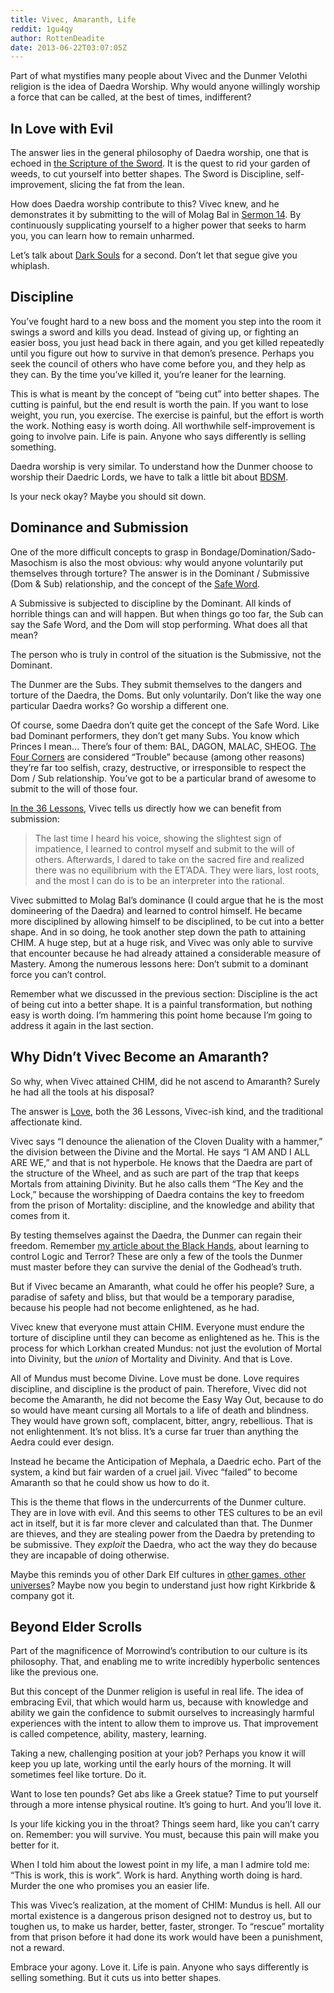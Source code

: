```yaml
---
title: Vivec, Amaranth, Life
reddit: 1gu4qy
author: RottenDeadite
date: 2013-06-22T03:07:05Z
---
```


Part of what mystifies many people about Vivec and the Dunmer Velothi religion
is the idea of Daedra Worship. Why would anyone willingly worship a force that
can be called, at the best of times, indifferent?

## In Love with Evil

The answer lies in the general philosophy of Daedra worship, one that is echoed
in [the Scripture of the Sword][0]. It is the quest to rid your garden of weeds,
to cut yourself into better shapes. The Sword is Discipline, self-improvement,
slicing the fat from the lean.

How does Daedra worship contribute to this? Vivec knew, and he demonstrates it
by submitting to the will of Molag Bal in [Sermon 14][1]. By continuously
supplicating yourself to a higher power that seeks to harm you, you can learn
how to remain unharmed.

Let’s talk about [Dark Souls][2] for a second. Don’t let that segue give you
whiplash.

## Discipline

You’ve fought hard to a new boss and the moment you step into the room it swings
a sword and kills you dead. Instead of giving up, or fighting an easier boss,
you just head back in there again, and you get killed repeatedly until you
figure out how to survive in that demon’s presence. Perhaps you seek the council
of others who have come before you, and they help as they can. By the time
you’ve killed it, you’re leaner for the learning.

This is what is meant by the concept of “being cut” into better shapes. The
cutting is painful, but the end result is worth the pain. If you want to lose
weight, you run, you exercise. The exercise is painful, but the effort is worth
the work. Nothing easy is worth doing. All worthwhile self-improvement is going
to involve pain. Life is pain. Anyone who says differently is selling something.

Daedra worship is very similar. To understand how the Dunmer choose to worship
their Daedric Lords, we have to talk a little bit about [BDSM][3].

Is your neck okay? Maybe you should sit down.

## Dominance and Submission

One of the more difficult concepts to grasp in Bondage/Domination/Sado-Masochism
is also the most obvious: why would anyone voluntarily put themselves through
torture? The answer is in the Dominant / Submissive (Dom & Sub) relationship,
and the concept of the [Safe Word][4].

A Submissive is subjected to discipline by the Dominant. All kinds of horrible
things can and will happen. But when things go too far, the Sub can say the Safe
Word, and the Dom will stop performing. What does all that mean?

The person who is truly in control of the situation is the Submissive, not the
Dominant.

The Dunmer are the Subs. They submit themselves to the dangers and torture of
the Daedra, the Doms. But only voluntarily. Don’t like the way one particular
Daedra works? Go worship a different one.

Of course, some Daedra don’t quite get the concept of the Safe Word. Like bad
Dominant performers, they don’t get many Subs. You know which Princes I mean…
There’s four of them: BAL, DAGON, MALAC, SHEOG. [The Four Corners][5] are
considered “Trouble” because (among other reasons) they’re far too selfish,
crazy, destructive, or irresponsible to respect the Dom / Sub relationship.
You’ve got to be a particular brand of awesome to submit to the will of those
four.

[In the 36 Lessons][6], Vivec tells us directly how we can benefit from
submission:

> The last time I heard his voice, showing the slightest sign of impatience, I
> learned to control myself and submit to the will of others. Afterwards, I
> dared to take on the sacred fire and realized there was no equilibrium with
> the ET’ADA. They were liars, lost roots, and the most I can do is to be an
> interpreter into the rational.

Vivec submitted to Molag Bal’s dominance (I could argue that he is the most
domineering of the Daedra) and learned to control himself. He became more
disciplined by allowing himself to be disciplined, to be cut into a better
shape. And in so doing, he took another step down the path to attaining CHIM. A
huge step, but at a huge risk, and Vivec was only able to survive that encounter
because he had already attained a considerable measure of Mastery. Among the
numerous lessons here: Don’t submit to a dominant force you can’t control.

Remember what we discussed in the previous section: Discipline is the act of
being cut into a better shape. It is a painful transformation, but nothing easy
is worth doing. I’m hammering this point home because I’m going to address it
again in the last section.

## Why Didn’t Vivec Become an Amaranth?

So why, when Vivec attained CHIM, did he not ascend to Amaranth? Surely he had
all the tools at his disposal?

The answer is [Love][7], both the 36 Lessons, Vivec-ish kind, and the
traditional affectionate kind.

Vivec says “I denounce the alienation of the Cloven Duality with a hammer,” the
division between the Divine and the Mortal. He says “I AM AND I ALL ARE WE,” and
that is not hyperbole. He knows that the Daedra are part of the structure of the
Wheel, and as such are part of the trap that keeps Mortals from attaining
Divinity. But he also calls them “The Key and the Lock,” because the worshipping
of Daedra contains the key to freedom from the prison of Mortality: discipline,
and the knowledge and ability that comes from it.

By testing themselves against the Daedra, the Dunmer can regain their freedom.
Remember [my article about the Black Hands][8], about learning to control Logic
and Terror? These are only a few of the tools the Dunmer must master before they
can survive the denial of the Godhead’s truth.

But if Vivec became an Amaranth, what could he offer his people? Sure, a
paradise of safety and bliss, but that would be a temporary paradise, because
his people had not become enlightened, as he had.

Vivec knew that everyone must attain CHIM. Everyone must endure the torture of
discipline until they can become as enlightened as he. This is the process for
which Lorkhan created Mundus: not just the evolution of Mortal into Divinity,
but the *union* of Mortality and Divinity. And that is Love.

All of Mundus must become Divine. Love must be done. Love requires discipline,
and discipline is the product of pain. Therefore, Vivec did not become the
Amaranth, he did not become the Easy Way Out, because to do so would have meant
cursing all Mortals to a life of death and blindness. They would have grown
soft, complacent, bitter, angry, rebellious. That is not enlightenment. It’s not
bliss. It’s a curse far truer than anything the Aedra could ever design.

Instead he became the Anticipation of Mephala, a Daedric echo. Part of the
system, a kind but fair warden of a cruel jail. Vivec “failed” to become
Amaranth so that he could show us how to do it.

This is the theme that flows in the undercurrents of the Dunmer culture. They
are in love with evil. And this seems to other TES cultures to be an evil act in
itself, but it is far more clever and calculated than that. The Dunmer are
thieves, and they are stealing power from the Daedra by pretending to be
submissive. They *exploit* the Daedra, who act the way they do because they are
incapable of doing otherwise.

Maybe this reminds you of other Dark Elf cultures in [other games, other
universes][9]? Maybe now you begin to understand just how right Kirkbride &
company got it.

## Beyond Elder Scrolls

Part of the magnificence of Morrowind’s contribution to our culture is its
philosophy. That, and enabling me to write incredibly hyperbolic sentences like
the previous one.

But this concept of the Dunmer religion is useful in real life. The idea of
embracing Evil, that which would harm us, because with knowledge and ability we
gain the confidence to submit ourselves to increasingly harmful experiences with
the intent to allow them to improve us. That improvement is called competence,
ability, mastery, learning.

Taking a new, challenging position at your job? Perhaps you know it will keep
you up late, working until the early hours of the morning. It will sometimes
feel like torture. Do it.

Want to lose ten pounds? Get abs like a Greek statue? Time to put yourself
through a more intense physical routine. It’s going to hurt. And you’ll love it.

Is your life kicking you in the throat? Things seem hard, like you can’t carry
on. Remember: you will survive. You must, because this pain will make you better
for it.

When I told him about the lowest point in my life, a man I admire told me: “This
is work, this is work”. Work is hard. Anything worth doing is hard. Murder the
one who promises you an easier life.

This was Vivec’s realization, at the moment of CHIM: Mundus is hell. All our
mortal existence is a dangerous prison designed not to destroy us, but to
toughen us, to make us harder, better, faster, stronger. To “rescue” mortality
from that prison before it had done its work would have been a punishment, not a
reward.

Embrace your agony. Love it. Life is pain. Anyone who says differently is
selling something. But it cuts us into better shapes.

[0]: https://www.uesp.net/wiki/Morrowind:36_Lessons_of_Vivec,_Sermon_23
[1]: https://www.uesp.net/wiki/Morrowind:36_Lessons_of_Vivec,_Sermon_14
[2]: https://www.preparetodie.com/
[3]: https://en.wikipedia.org/wiki/BDSM
[4]: https://en.wikipedia.org/wiki/Safeword
[5]: https://www.uesp.net/wiki/Lore:House_of_Troubles
[6]: https://www.uesp.net/wiki/Morrowind:36_Lessons_of_Vivec,_Sermon_31
[7]: ./18gt8w
[8]: ./1che6a
[9]: https://en.wikipedia.org/wiki/Dark_elf
